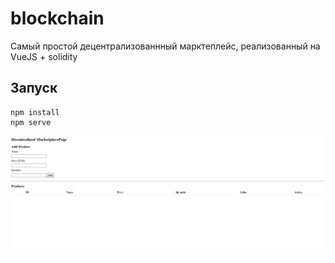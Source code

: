 # blockchain

Самый простой децентрализованнный марктеплейс, реализованный на VueJS + solidity

## Запуск

```
npm install
npm serve
```

![интерфейс](img.png)

